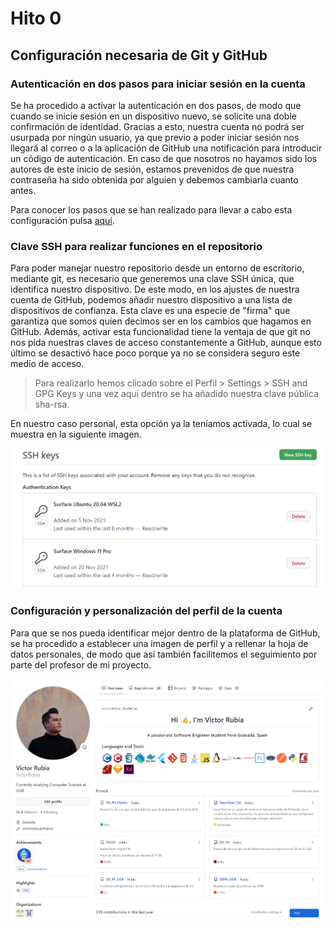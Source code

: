 # Hito 0

## Configuración necesaria de Git y GitHub

### Autenticación en dos pasos para iniciar sesión en la cuenta

Se ha procedido a activar la autenticación en dos pasos, de modo que cuando se inicie sesión en un dispositivo nuevo, se solicite una doble confirmación de identidad. Gracias a esto, nuestra cuenta no podrá ser usurpada por ningún usuario, ya que previo a poder iniciar sesión nos llegará al correo o a la aplicación de GitHub una notificación para introducir un código de autenticación. En caso de que nosotros no hayamos sido los autores de este inicio de sesión, estamos prevenidos de que nuestra contraseña ha sido obtenida por alguien y debemos cambiarla cuanto antes.

Para conocer los pasos que se han realizado para llevar a cabo esta configuración pulsa [aquí](doc/../0_config_two_factor.md).

### Clave SSH para realizar funciones en el repositorio

Para poder manejar nuestro repositorio desde un entorno de escritorio, mediante git, es necesario que generemos una clave SSH única, que identifica nuestro dispositivo. De este modo, en los ajustes de nuestra cuenta de GitHub, podemos añadir nuestro dispositivo a una lista de dispositivos de confianza. Esta clave es una especie de "firma" que garantiza que somos quien decimos ser en los cambios que hagamos en GitHub. Además, activar esta funcionalidad tiene la ventaja de que git no nos pida nuestras claves de acceso constantemente a GitHub, aunque esto último se desactivó hace poco porque ya no se considera seguro este medio de acceso.

> Para realizarlo hemos clicado sobre el Perfil > Settings > SSH and GPG Keys y una vez aquí dentro se ha añadido nuestra clave pública sha-rsa.

En nuestro caso personal, esta opción ya la teníamos activada, lo cual se muestra en la siguiente imagen.

![SSH Key](img/0_config_ssh_1.png)

### Configuración y personalización del perfil de la cuenta

Para que se nos pueda identificar mejor dentro de la plataforma de GitHub, se ha procedido a establecer una imagen de perfil y a rellenar la hoja de datos personales, de modo que así también facilitemos el seguimiento por parte del profesor de mi proyecto.

![Profile](img/0_config_profile_1png.png)